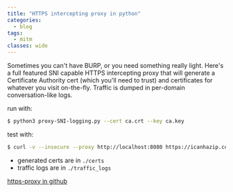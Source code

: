 ```yaml
---            
title: "HTTPS intercepting proxy in python"    
categories:
  - blog                                                                                                                                                                                                                                                                     
tags:
  - mitm
classes: wide                                  
---
```


Sometimes you can't have BURP, or you need something really light. Here's a full featured SNI capable HTTPS intercepting proxy that will generate a Certificate Authority cert (which you'll need to trust) and certificates for whatever you visit on-the-fly. Traffic is dumped in per-domain conversation-like logs.

run with:
```bash
$ python3 proxy-SNI-logging.py --cert ca.crt --key ca.key
```

test with:
```bash
$ curl -v --insecure --proxy http://localhost:8080 https://icanhazip.com
```

- generated certs are in `./certs`
- traffic logs are in `./traffic_logs`

[https-proxy in github](https://github.com/0xvm/https-proxy)

